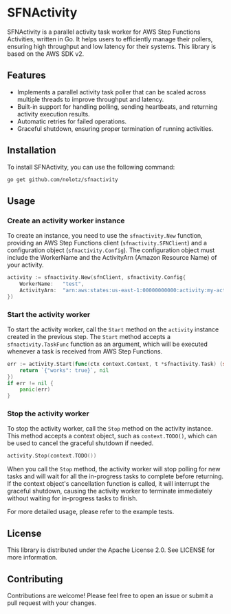 # SFNActivity

SFNActivity is a parallel activity task worker for AWS Step Functions Activities, written in Go.
It helps users to efficiently manage their pollers, ensuring high throughput and low latency for their systems.
This library is based on the AWS SDK v2.

## Features
- Implements a parallel activity task poller that can be scaled across multiple threads to improve throughput and latency.
- Built-in support for handling polling, sending heartbeats, and returning activity execution results.
- Automatic retries for failed operations.
- Graceful shutdown, ensuring proper termination of running activities.

## Installation
To install SFNActivity, you can use the following command:

```bash
go get github.com/nolotz/sfnactivity
```

## Usage

### Create an activity worker instance

To create an instance, you need to use the `sfnactivity.New` function, providing an AWS Step Functions client (`sfnactivity.SFNClient`) and a configuration object (`sfnactivity.Config`). The configuration object must include the WorkerName and the ActivityArn (Amazon Resource Name) of your activity.

```go
activity := sfnactivity.New(sfnClient, sfnactivity.Config{
	WorkerName:   "test",
	ActivityArn:  "arn:aws:states:us-east-1:00000000000:activity:my-activity",
})
```

### Start the activity worker

To start the activity worker, call the `Start` method on the `activity` instance created in the previous step. The `Start` method accepts a `sfnactivity.TaskFunc` function as an argument, which will be executed whenever a task is received from AWS Step Functions.

```go
err := activity.Start(func(ctx context.Context, t *sfnactivity.Task) (string, error) {
    return `{"works": true}`, nil
})
if err != nil {
    panic(err)
}
```

### Stop the activity worker

To stop the activity worker, call the `Stop` method on the activity instance. This method accepts a context object, such as `context.TODO()`, which can be used to cancel the graceful shutdown if needed.

```go
activity.Stop(context.TODO())
```
When you call the `Stop` method, the activity worker will stop polling for new tasks and will wait for all the in-progress tasks to complete before returning. If the context object's cancellation function is called, it will interrupt the graceful shutdown, causing the activity worker to terminate immediately without waiting for in-progress tasks to finish.

For more detailed usage, please refer to the example tests.

## License
This library is distributed under the Apache License 2.0. See LICENSE for more information.

## Contributing
Contributions are welcome! Please feel free to open an issue or submit a pull request with your changes.